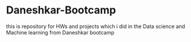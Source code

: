 # Daneshkar-Bootcamp
this is repository for HWs and projects which i did in the Data science and Machine learning from Daneshkar bootcamp 
